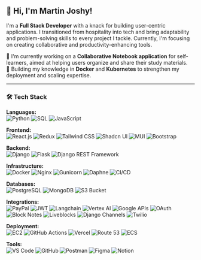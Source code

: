 
## 👋 Hi, I'm Martin Joshy!


I'm a **Full Stack Developer** with a knack for building user-centric applications. I transitioned from hospitality into tech and bring adaptability and problem-solving skills to every project I tackle. Currently, I'm focusing on creating collaborative and productivity-enhancing tools.

🚀 I'm currently working on a **Collaborative Notebook application** for self-learners, aimed at helping users organize and share their study materials.  
🔧 Building my knowledge in **Docker** and **Kubernetes** to strengthen my deployment and scaling expertise.


---

### 🛠️ Tech Stack

**Languages:**  
![Python](https://img.shields.io/badge/-Python-3776AB?style=flat&logo=python&logoColor=white)
![SQL](https://img.shields.io/badge/-SQL-4479A1?style=flat&logo=postgresql&logoColor=white)
![JavaScript](https://img.shields.io/badge/-JavaScript-F7DF1E?style=flat&logo=javascript&logoColor=black)

**Frontend:**  
![React.js](https://img.shields.io/badge/-React-61DAFB?style=flat&logo=react&logoColor=black)
![Redux](https://img.shields.io/badge/-Redux-764ABC?style=flat&logo=redux&logoColor=white)
![Tailwind CSS](https://img.shields.io/badge/-Tailwind_CSS-38B2AC?style=flat&logo=tailwind-css&logoColor=white)
![Shadcn UI](https://img.shields.io/badge/-Shadcn_UI-1E1E1E?style=flat&logo=react&logoColor=white)
![MUI](https://img.shields.io/badge/-MUI-007FFF?style=flat&logo=mui&logoColor=white)
![Bootstrap](https://img.shields.io/badge/-Bootstrap-7952B3?style=flat&logo=bootstrap&logoColor=white)

**Backend:**  
![Django](https://img.shields.io/badge/-Django-092E20?style=flat&logo=django&logoColor=white)
![Flask](https://img.shields.io/badge/-Flask-000000?style=flat&logo=flask&logoColor=white)
![Django REST Framework](https://img.shields.io/badge/-Django%20REST%20Framework-092E20?style=flat&logo=django&logoColor=white)

**Infrastructure:**  
![Docker](https://img.shields.io/badge/-Docker-2496ED?style=flat&logo=docker&logoColor=white)
![Nginx](https://img.shields.io/badge/-Nginx-269539?style=flat&logo=nginx&logoColor=white)
![Gunicorn](https://img.shields.io/badge/-Gunicorn-499848?style=flat&logo=gunicorn&logoColor=white)
![Daphne](https://img.shields.io/badge/-Daphne-FF0000?style=flat&logo=python&logoColor=white)
![CI/CD](https://img.shields.io/badge/-CI/CD-007ACC?style=flat&logo=github-actions&logoColor=white)

**Databases:**  
![PostgreSQL](https://img.shields.io/badge/-PostgreSQL-336791?style=flat&logo=postgresql&logoColor=white)
![MongoDB](https://img.shields.io/badge/-MongoDB-47A248?style=flat&logo=mongodb&logoColor=white)
![S3 Bucket](https://img.shields.io/badge/-S3_Bucket-569A31?style=flat&logo=amazons3&logoColor=white)

**Integrations:**  
![PayPal](https://img.shields.io/badge/-PayPal-00457C?style=flat&logo=paypal&logoColor=white)
![JWT](https://img.shields.io/badge/-JWT-000000?style=flat&logo=json-web-tokens&logoColor=white)
![Langchain](https://img.shields.io/badge/-Langchain-FF6F61?style=flat&logo=python&logoColor=white)
![Vertex AI](https://img.shields.io/badge/-Vertex_AI-4285F4?style=flat&logo=google-cloud&logoColor=white)
![Google APIs](https://img.shields.io/badge/-Google_APIs-4285F4?style=flat&logo=google&logoColor=white)
![OAuth](https://img.shields.io/badge/-OAuth-3A3A3A?style=flat&logo=oauth&logoColor=white)
![Block Notes](https://img.shields.io/badge/-Block_Notes-4A4A55?style=flat&logo=notion&logoColor=white)
![Liveblocks](https://img.shields.io/badge/-Liveblocks-F35A48?style=flat&logo=webrtc&logoColor=white)
![Django Channels](https://img.shields.io/badge/-Django%20Channels-092E20?style=flat&logo=django&logoColor=white)
![Twilio](https://img.shields.io/badge/-Twilio-F22F46?style=flat&logo=twilio&logoColor=white)

**Deployment:**  
![EC2](https://img.shields.io/badge/-EC2-FF9900?style=flat&logo=amazon-ec2&logoColor=white)
![GitHub Actions](https://img.shields.io/badge/-GitHub_Actions-2088FF?style=flat&logo=github-actions&logoColor=white)
![Vercel](https://img.shields.io/badge/-Vercel-000000?style=flat&logo=vercel&logoColor=white)
![Route 53](https://img.shields.io/badge/-Route_53-232F3E?style=flat&logo=amazon-aws&logoColor=white)
![ECS](https://img.shields.io/badge/-ECS-FF9900?style=flat&logo=amazon-ecs&logoColor=white)

**Tools:**  
![VS Code](https://img.shields.io/badge/-VS_Code-007ACC?style=flat&logo=visual-studio-code&logoColor=white)
![GitHub](https://img.shields.io/badge/-GitHub-181717?style=flat&logo=github&logoColor=white)
![Postman](https://img.shields.io/badge/-Postman-FF6C37?style=flat&logo=postman&logoColor=white)
![Figma](https://img.shields.io/badge/-Figma-F24E1E?style=flat&logo=figma&logoColor=white)
![Notion](https://img.shields.io/badge/-Notion-000000?style=flat&logo=notion&logoColor=white)

